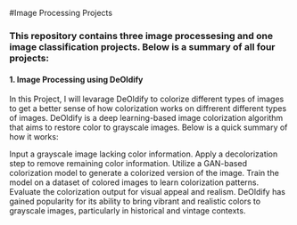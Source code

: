 #Image Processing Projects

### This repository contains three image processesing and one image classification projects. Below is a summary of all four projects:

#### 1. Image Processing using DeOldify
In this Project, I will levarage DeOldify to colorize different types of images to get a better sense of how colorization works on diffrerent different types of images. DeOldify is a deep learning-based image colorization algorithm that aims to restore color to grayscale images. Below is a quick summary of how it works:

Input a grayscale image lacking color information.
  Apply a decolorization step to remove remaining color information.
  Utilize a GAN-based colorization model to generate a colorized version of the image.
  Train the model on a dataset of colored images to learn colorization patterns.
  Evaluate the colorization output for visual appeal and realism.
  DeOldify has gained popularity for its ability to bring vibrant and realistic colors to grayscale images, particularly in historical and vintage contexts.
